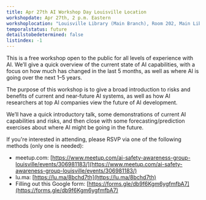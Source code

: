 ```yaml
---
title: Apr 27th AI Workshop Day Louisville Location
workshopdate: Apr 27th, 2 p.m. Eastern
workshoplocation: "Louisville Library (Main Branch), Room 202, Main Library 301 York St, Louisville, KY 40203"
temporalstatus: future
detailstobedetermined: false
listindex: -1
---
```


This is a free workshop open to the public for all levels of experience with AI. We’ll give a quick overview of the current state of AI capabilities, with a focus on how much has changed in the last 5 months, as well as where AI is going over the next 1–5 years.

The purpose of this workshop is to give a broad introduction to risks and benefits of current and near‑future AI systems, as well as how AI researchers at top AI companies view the future of AI development.

We’ll have a quick introductory talk, some demonstrations of current AI capabilities and risks, and then close with some forecasting/prediction exercises about where AI might be going in the future.

If you're interested in attending, please RSVP via one of the following methods (only one is needed):

+ meetup.com: [https://www.meetup.com/ai-safety-awareness-group-louisville/events/306981183/](https://www.meetup.com/ai-safety-awareness-group-louisville/events/306981183/)
+ lu.ma: [https://lu.ma/8bchd7th](https://lu.ma/8bchd7th)
+ Filling out this Google form: [https://forms.gle/db9f6Kgm6ygfmfbA7](https://forms.gle/db9f6Kgm6ygfmfbA7)

